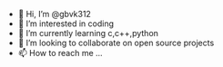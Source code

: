 - 👋 Hi, I’m @gbvk312
- 👀 I’m interested in coding
- 🌱 I’m currently learning c,c++,python
- 💞️ I’m looking to collaborate on open source projects
- 📫 How to reach me ...

<!---
gbvk312/gbvk312 is a ✨ special ✨ repository because its `README.md` (this file) appears on your GitHub profile.
You can click the Preview link to take a look at your changes.
--->
